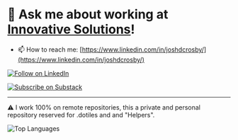 # 💬 Ask me about working at [Innovative Solutions](https://innovativesol.com)! 

- 📫 How to reach me: [https://www.linkedin.com/in/joshdcrosby/](https://www.linkedin.com/in/joshdcrosby/)
  
[![Follow on LinkedIn](https://img.shields.io/badge/Follow%20on-LinkedIn-blue?style=for-the-badge&logo=linkedin)](https://www.linkedin.com/comm/mynetwork/discovery-see-all?usecase=PEOPLE_FOLLOWS&followMember=joshdcrosby)

[![Subscribe on Substack](https://img.shields.io/badge/Subscribe-Substack-orange?style=for-the-badge&logo=substack)](https://joshcrosby.substack.com/)

----
<!-- ![Josh's GitHub stats](https://github-readme-stats.vercel.app/api?username=joshcrosby&show_icons=true&hide=stars,contribs&count_private=true)
-->

⚠️ I work 100% on remote repositories, this  a private and personal repository reserved for .dotiles and and "Helpers".

![Top Languages](https://github-readme-stats.vercel.app/api/top-langs/?username=joshcrosby&layout=compact)

<!--
**JoshCrosby/JoshCrosby** is a ✨ _special_ ✨ repository because its `README.md` (this file) appears on your GitHub profile.

Here are some ideas to get you started:

- 🔭 I’m currently working on ...
- 🌱 I’m currently learning ...
- 👯 I’m looking to collaborate on ...
- 🤔 I’m looking for help with ...
- 💬 Ask me about ...
- 📫 How to reach me: ...
- ⚡ Fun fact: ...
-->
